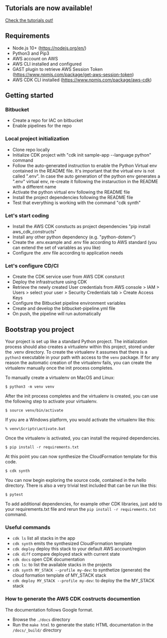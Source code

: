 ## Tutorials are now available!

[Check the tutorials out!](https://web.microsoftstream.com/channel/c390cb39-d9f1-4490-8174-0f9616c30961)

## Requirements
 * Node.js 10+ (https://nodejs.org/en/)
 * Python3 and Pip3
 * AWS account on AWS
 * AWS CLI installed and configured
 * GAST plugin to retrieve AWS Session Token (https://www.npmjs.com/package/get-aws-session-token)
 * AWS CDK CLI installed (https://www.npmjs.com/package/aws-cdk)

## Getting started

### Bitbucket
 * Create a repo for IAC on bitbucket
 * Enable pipelines for the repo

### Local project initialization
 * Clone repo locally
 * Initialize CDK project with "cdk init sample-app --language python" command
 * Follow the auto-generated instruction to enable the Python Virtual env contained in the README file. It's important that the virtual env is not called ".env". In case the auto generation of the python env generates a ".env" virtual env, re-create it following the instaruction in the README with a different name
 * Activate the python virtual env following the README file
 * Install the project dependencies following the README file
 * Test that everything is working with the command "cdk synth"

### Let's start coding
 * Install the AWS CDK constucts as project dependencies "pip install aws_cdk_constructs"
 * Install any other python dependency (e.g. "python-dotenv")
 * Create the .env.example and .env file according to AWS standard (you can extend the set of variables as you like)
 * Configure the .env file according to application needs

### Let's configure CD/CI
 * Create the CDK service user from AWS CDK consturct
 * Deploy the infrastructure using CDK 
 * Retrieve the newly created User credentials from AWS console > IAM > Users > select your user > Security Credentials tab > Create Access Keys
 * Configure the Bitbucket pipeline environment variables
 * Create and develop the bitbucket-pipeline.yml file
 * On push, the pipeline will run automatically

## Bootstrap you project

Your project is set up like a standard Python project. The initialization process should also creates
a virtualenv within this project, stored under the .venv directory.  To create the virtualenv
it assumes that there is a `python3` executable in your path with access to the `venv` package.
If for any reason the automatic creation of the virtualenv fails, you can create the virtualenv
manually once the init process completes.

To manually create a virtualenv on MacOS and Linux:

```
$ python3 -m venv venv
```

After the init process completes and the virtualenv is created, you can use the following
step to activate your virtualenv.

```
$ source venv/bin/activate
```

If you are a Windows platform, you would activate the virtualenv like this:

```
% venv\Scripts\activate.bat
```

Once the virtualenv is activated, you can install the required dependencies.

```
$ pip install -r requirements.txt
```

At this point you can now synthesize the CloudFormation template for this code.

```
$ cdk synth
```

You can now begin exploring the source code, contained in the hello directory.
There is also a very trivial test included that can be run like this:

```
$ pytest
```

To add additional dependencies, for example other CDK libraries, just add to
your requirements.txt file and rerun the `pip install -r requirements.txt`
command.

### Useful commands

 * `cdk ls`          list all stacks in the app
 * `cdk synth`       emits the synthesized CloudFormation template
 * `cdk deploy`      deploy this stack to your default AWS account/region
 * `cdk diff`        compare deployed stack with current state
 * `cdk docs`        open CDK documentation
 * `cdk ls`: to list the available stacks in the projects
 * `cdk synth MY_STACK --profile my-dev`: to synthetize (generate) the cloud formation template of MY_STACK stack
 * `cdk deploy MY_STACK --profile my-dev`: to deploy the the MY_STACK stack

### How to generate the AWS CDK costructs documention
The documentation follows Google format.

 * Browse the `./docs` directory
 * Run the `make html` to generate the static HTML documentation in the  `/docs/_build/` directory